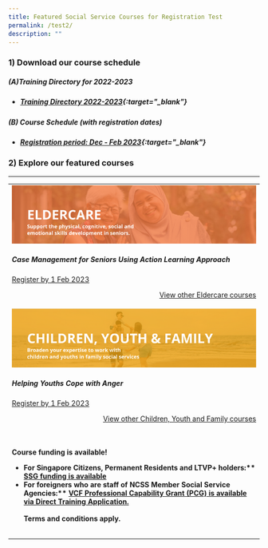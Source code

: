 ```yaml
---
title: Featured Social Service Courses for Registration Test
permalink: /test2/
description: ""
---
```

### 1) Download our course schedule

##### **(A)Training Directory for 2022-2023**
* ##### [Training Directory 2022-2023](/files/Files%20for%20Learners/FY22-Training-Directory-updated-1Sept22.pdf){:target="_blank"} 

##### **(B) Course Schedule (with registration dates)** <br>
* ##### [Registration period: Dec - Feb 2023](/files/Files%20for%20Learners/Monthly%20Featured%20Courses%20-%20Dec%20to%20Mar%202023.pdf){:target="_blank"}


### 2) Explore our featured courses

---

<table>
	<tr>
		<td>
			<img src="/images/training/eldercare-v2.png" alt="Caring and communicating with dementia and senior persons courses"><h5>Case Management for Seniors Using Action Learning Approach</h5><p><a href="https://www.ssi.gov.sg/training/eldercare/">Register by 1 Feb 2023<p><p style="text-align: right;"><a href="https://www.ssi.gov.sg/training/eldercare/">View other Eldercare courses<a>
			<tr>
				<td>
					<img src="/images/training/cyf-v2.png" alt="Caring and communicating with dementia and senior persons courses"><h5>Helping Youths Cope with Anger</h5><p><a href="https://www.ssi.gov.sg/training/eldercare/">Register by 1 Feb 2023<p><p style="text-align: right;"><p style="text-align: right;"><a href="https://www.ssi.gov.sg/training/eldercare/">View other Children, Youth and Family courses<a>
					<tr>
						<td>
					<table>
<br>

<b>Course funding is available!<b><br>

<ul><li>For Singapore Citizens, Permanent Residents and LTVP+ holders:** <a href ="https://www.ssg-wsg.gov.sg/individuals/training-grants-incentives.html">SSG funding is available<a>
<li>For foreigners who are staff of NCSS Member Social Service Agencies:** <a href = "https://www.ncss.gov.sg/grants-search/detail-page/VCFProfessionalCapabilityGrant-LocalTraining">VCF Professional Capability Grant (PCG) is available via Direct Training Application.<a></li>
<br>Terms and conditions apply.